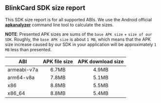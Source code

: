 ## BlinkCard SDK size report

This SDK size report is for all supported ABIs. We use the Android official [**apkanalyzer**](https://developer.android.com/studio/command-line/apkanalyzer) command line tool to calculate the sizes.

**NOTE**: Presented APK sizes are sums of the `base APK size` + `size of our SDK`. Roughly, the `base APK size` is about `1 MB`, which means that the APK size increase caused by our SDK in your application will be approximately `1 MB` less than presented.

| ABI | APK file size | APK download size |
| --- |:-------------:| :----------------:|
| armeabi-v7a | 6.7MB | 4.9MB |
| arm64-v8a | 7.8MB | 5.1MB |
| x86 | 8.8MB | 5.5MB |
| x86_64 | 8.8MB | 5.4MB |

